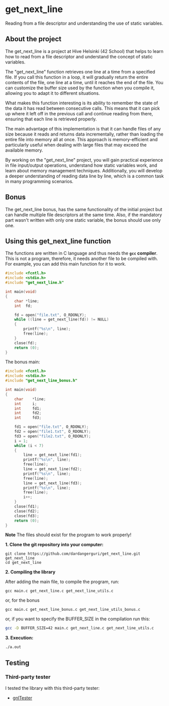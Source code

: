 # get_next_line
Reading from a file descriptor and understanding the use of static variables.
## About the project

The get_next_line is a project at Hive Helsinki (42 School) that helps to learn how to read from a file descriptor and understand the concept of static variables.

The "get_next_line" function retrieves one line at a time from a specified file. If you call this function in a loop, it will gradually return the entire contents of the file, one line at a time, until it reaches the end of the file. You can customize the buffer size used by the function when you compile it, allowing you to adapt it to different situations.

What makes this function interesting is its ability to remember the state of the data it has read between consecutive calls. This means that it can pick up where it left off in the previous call and continue reading from there, ensuring that each line is retrieved properly.

The main advantage of this implementation is that it can handle files of any size because it reads and returns data incrementally, rather than loading the entire file into memory all at once. This approach is memory-efficient and particularly useful when dealing with large files that may exceed the available memory.

By working on the "get_next_line" project, you will gain practical experience in file input/output operations, understand how static variables work, and learn about memory management techniques. Additionally, you will develop a deeper understanding of reading data line by line, which is a common task in many programming scenarios.

## Bonus
The get_next_line bonus, has the same functionality of the initial project but can handle multiple file descriptors at the same time. Also, if the mandatory part wasn't written with only one static variable, the bonus should use only one.

## Using this get_next_line function
The functions are written in C language and thus needs the **`gcc` compiler**. This is not a program, therefore, it needs another file to be compiled with. For example, you can add this main function for it to work.

```C
#include <fcntl.h>
#include <stdio.h>
#include "get_next_line.h"

int main(void)
{
    char *line;
    int  fd;

    fd = open("file.txt", O_RDONLY);
    while ((line = get_next_line(fd)) != NULL)
    {
        printf("%s\n", line);
        free(line);
    }
    close(fd);
    return (0);
}
```
The bonus main:
```C
#include <fcntl.h>
#include <stdio.h>
#include "get_next_line_bonus.h"

int	main(void)
{
	char	*line;
	int		i;
	int		fd1;
	int		fd2;
	int		fd3;

	fd1 = open("file.txt", O_RDONLY);
	fd2 = open("file1.txt", O_RDONLY);
	fd3 = open("file2.txt", O_RDONLY);
	i = 1;
	while (i < 7)
	{
		line = get_next_line(fd1);
		printf("%s\n", line);
		free(line);
		line = get_next_line(fd2);
		printf("%s\n", line);
		free(line);
		line = get_next_line(fd3);
		printf("%s\n", line);
		free(line);
		i++;
	}
	close(fd1);
	close(fd2);
	close(fd3);
	return (0);
}
```
**Note**
The files should exist for the program to work properly!

**1. Clone  the git repository into your computer:**
```shell
git clone https://github.com/dardangerguri/get_next_line.git get_next_line
cd get_next_line
```
**2. Compiling the library**

After adding the main file, to compile the program, run:
```shell
gcc main.c get_next_line.c get_next_line_utils.c
```
or, for the bonus
```shell
gcc main.c get_next_line_bonus.c get_next_line_utils_bonus.c
```
or, if you want to specify the BUFFER_SIZE in the compilation run this:
```bash
gcc -D BUFFER_SIZE=42 main.c get_next_line.c get_next_line_utils.c
```
**3. Execution:**
```bash
./a.out
```
## Testing
### Third-party tester
I tested the library with this third-party tester: 
* [gnlTester](https://github.com/Tripouille/gnlTester.git)
